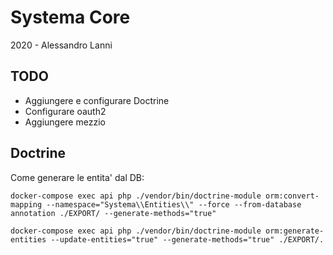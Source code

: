 # Systema Core

2020 - Alessandro Lanni


## TODO

- Aggiungere e configurare Doctrine
- Configurare oauth2
- Aggiungere mezzio

## Doctrine

Come generare le entita' dal DB:

````
docker-compose exec api php ./vendor/bin/doctrine-module orm:convert-mapping --namespace="Systema\\Entities\\" --force --from-database annotation ./EXPORT/ --generate-methods="true"

docker-compose exec api php ./vendor/bin/doctrine-module orm:generate-entities --update-entities="true" --generate-methods="true" ./EXPORT/.
````
